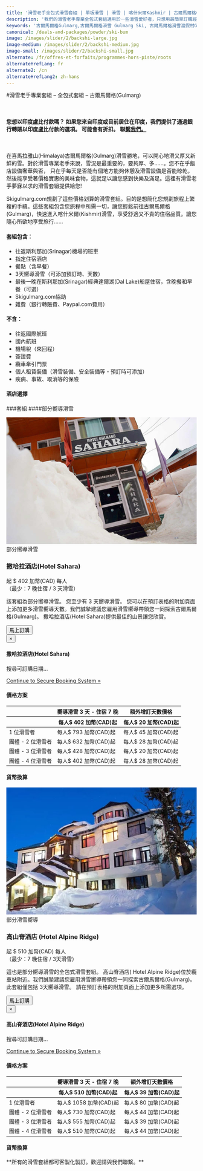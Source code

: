 ```yaml
---
title: '滑雪老手全包式滑雪套組 | 單板滑雪 | 滑雪 | 喀什米爾Kashmir | 古爾馬爾格Gulmarg | 印度India | Skigulmarg.com'
description: '我們的滑雪老手專業全包式套組適用於一些滑雪愛好者，只想用最簡單訂購經濟實惠套裝行程來好好享受喜馬拉雅(Himalaya),喀什米爾(Kashmir)-古爾馬爾格(Gulmarg)滑雪之旅。'
keywords: '古爾馬爾格Gulmarg,古爾馬爾格滑雪 Gulmarg Ski, 古爾馬爾格滑雪渡假村Gulmarg Ski Resort, 喀什米爾滑雪Skiing in the Himalayas, 印度滑雪Skiing in India, 喜馬拉雅Himalaya, 喀什米爾Kashmir, Skigulmarg.com'
canonical: /deals-and-packages/powder/ski-bum
image: /images/slider/2/backshi-large.jpg
image-medium: /images/slider/2/backshi-medium.jpg
image-small: /images/slider/2/backshi-small.jpg
alternate: /fr/offres-et-forfaits/programmes-hors-piste/roots
alternateHrefLang: fr
alternate2: /cn
alternateHrefLang2: zh-hans
---
```


#滑雪老手專業套組 – 全包式套組 – 古爾馬爾格(Gulmarg)
<p class="home-notification" style="margin: 50px 0 50px;"><b>您想以印度盧比付款嗎？ 如果您來自印度或目前居住在印度，我們提供了通過銀行轉賬以印度盧比付款的選項。 可能會有折扣。 聯<a href="https://skigulmarg.com/zh-tw/contact-us">繫我們。</a></b></p>
在喜馬拉雅山(Himalaya)古爾馬爾格(Gulmarg)滑雪勝地，可以開心地滑又厚又新鮮的雪。對於滑雪專業老手來說，雪況是最重要的，要夠厚、多......。您不在乎飯店設備奢華與否， 只在乎每天是否能有個地方能夠休憩及滑雪設備是否能晾乾，然後能享受著價格實惠的美味食物，這就足以讓您感到快樂及滿足。這裡有滑雪老手夢寐以求的滑雪套組提供給您!

Skigulmarg.com規劃了這些價格划算的滑雪套組。目的是想簡化您規劃旅程上繁複的手續。這些套組包含您旅程中所需一切，讓您輕鬆前往古爾馬爾格(Gulmarg)，快速進入喀什米爾(Kishmir)滑雪，享受舒適又不貴的住宿品質。讓您隨心所欲地享受旅行......

<div class="row">
    <div class="col-sm-6">
        <h4>套組包含：</h4>
        <ul>
            <li>往返斯利那加(Srinagar)機場的班車</li>
            <li>指定住宿酒店</li>
            <li>餐點（含早餐）</li>
            <li>3天嚮導滑雪（可添加預訂時、天數）</li>
            <li>最後一晚在斯利那加(Srinagar)經典達爾湖(Dal Lake)船屋住宿，含晚餐和早餐（可選）</li>
            <li>Skigulmarg.com協助</li>
            <li>雜費（銀行轉賬費、Paypal.com費用）</li>
        </ul>
    </div>
    <div class="col-sm-6">
        <h4>不含：</h4>
        <ul>
            <li>往返國際航班</li>
            <li>國內航班</li>
            <li>機場稅（來回程）</li>
            <li>簽證費</li>
            <li>纜車牽引門票</li>
            <li>個人租賃裝備（滑雪裝備、安全裝備等 - 預訂時可添加）</li>
            <li>疾病、事故、取消等的保險</li>
        </ul>
    </div>
</div>
<div class="accordion pricing">
      <article class="ac-item">
          <h4 class="ac-title">酒店選擇</h4>
          <div class="ac-content" style="display: none;">
          <h5>撒哈拉酒店(Hotel Sahara)</h5>

          這是我們合作的最經濟實惠的酒店。撒哈拉酒店(Hotel Sahara)距離纜車大約1.4公。大廳和走廊沒有暖氣，但房間有燒燃氣的暖氣爐，晚上暖氣關閉時可用電熱毯，保持夜間溫暖。房內附有體面的私人浴室，在古爾馬爾格(Gulmarg)有電時就有熱水。另外，餐廳也提供許多優質實惠的食物，供您選擇。

          <p><a href="https://www.tripadvisor.com/Hotel_Review-g317095-d1893070-Reviews-Hotel_Gulmarg_Sahara-Gulmarg_Baramulla_District_Kashmir_Jammu_and_Kashmir.html" class="more-info m-b-30 block" target="blank">評論＆照片 -  Tripadvisor上的撒哈拉酒店(Hotel Sahara)<i class="fa fa-chevron-right" aria-hidden="true"></i></a></p>

          <h5>高山脊酒店(Hotel Alpine Ridge)</h5>

        高山脊酒店(  Hotel Alpine Ridge)是一家比撒哈拉酒店更好的酒店，距離纜車約450米（需穿過一條小路），客人可以從酒店滑雪到纜車站。客房比撒哈拉酒店(Hotel Sahara)更好些，雖然稱不上有著高階層的舒適感，但客房仍有附熱水的私人浴室。酒店設有中央供暖系統，在酒店大廳您可要求酒店開放暖氣，一旦室內溫度回升，相信這會是一個讓您放鬆身心的好地方。高山脊酒店Hotel Alpine Ridge的發電機會在停電時開啟，確保酒店內正常運作。  

          <p><a href="https://www.tripadvisor.com/Hotel_Review-g317095-d1401066-Reviews-Alpine_Ridge-Gulmarg_Baramulla_District_Kashmir_Jammu_and_Kashmir.html" class="more-info m-b-30 block" target="blank">評論＆圖像 -  Tripadvisor上的 高山脊酒店(  Hotel Alpine Ridge)<i class="fa fa-chevron-right" aria-hidden="true"></i></a></p>  
          </div>
      </article>
      <article class="ac-item" style="margin-top: -1px">
          <h4 class="ac-title">一般行程</h4>
          <div class="ac-content" style="display: none;">
            <ul>
            <li><b>到達日：</b> 機場接送至古爾馬爾格(Gulmarg)，領取裝備（如需要），酒店登記入住，首次與嚮導碰面，討論滑雪行程。剩下是自由時間遊覽古爾馬爾格(Gulmarg)。</li>
            <li><b>滑雪日：</b> 盡早與嚮導碰面，全天在喜馬拉雅(Himalaya)山滑雪，在山上吃午餐。我們建議選用全程滑雪嚮導套組。如果您預訂部分時間嚮導套組，請您至少選擇3天嚮導滑雪行程。在這三天由嚮導帶領您滑雪後，您將自行滑雪。請注意自身安全，並尊重這大自然的自然法則。</li>
            <li><b>最後一天滑雪日：</b> 在這次旅行的最後一天滑雪日後，請歸還所有租賃的裝備。若沒選擇去經典船屋，您可以到處走走吃些美食，慢慢回憶這次美妙的旅行。如果您要去船屋，班車將在下午4點左右接您前往達爾(Dal Lake)，享受美好的時光，好好享受精心準備的餐點。</li>
            <li><b>返家日：</b> 從古爾馬爾格(Gulmarg)或斯利那加(Srinagar)出發前往斯利那加機場。我們將根據您的航班時間來確認您的出發時間。</li>
            </ul>
          </div>
      </article>
      <article class="ac-item" style="margin-top: -1px">
          <h4 class="ac-title">預訂流程</h4>
          <div class="ac-content" style="display: none;">
            <ol>
            <li>選擇您的套組，然後點選“ 立即預訂 ”。</li>
            <li>選擇開始和結束日期。點選“ 立即預訂 ”。</li>
            <li>選擇：1個、2個、3個或4個人。檢查日期和價格。點選“ 繼續 ”。 </li>
            <li>您可以在預訂中添加更多成員。請注意，您可以去別的頁面選擇頁面上的項目，您的所有信息將會保留。
              <ol>
                <li>點選“ 添加到預訂 ”</li>
                <li>去別的頁面看您感興趣的項目 - 它可以位於別的頁面上。點選 “ 立即預訂 ”。</li>
                <li>調整人數和日期。</li>
                <li>確認預訂細節</li>
                <li>單選“ 繼續 ”。</li>
                <li>如果要在套組中添加更多項目，請重複此步驟。</li>
              </ol>  
            </li>
            <li>在您的套組裡添加租賃設備、直升機滑雪、T恤等。
              <ol>
                <li>點選您感興趣的項目。</li>
                <li>閱讀詳細訊息。</li>
                <li>選擇“ 立即預訂 ”。</li>
                <li>調整項目細節。</li>
                <li>點選“ 添加到預訂 ”</li>
                <li>如果要在套中組添加更多附加項目，請重複此步驟。</li>
              </ol>  
            </li>
            <li>填寫表格，並附上您的姓名、電子郵件等，然後點選“ 繼續 ”。</li>
            <li>如果您的開始日期在30天之後，您可以支付押金或全額付款。
            <ul>
              <li>點選 “ 支付押金 ” 或 “ 支付全額 ”。</li>
            </ul>
            </li>
            <li>確認您的預訂套組內詳細信息細節並閱讀我們的條款和條件。</li>
            <li>輸入您的信用卡資訊。</li>
            <li>點選“ 支付 ”</li>
            <li>完成。您即將在喜馬拉雅(Himalaya)山享受滑雪之旅! 謝謝您的預訂。</li>
            </ol>
          </div>
      </article>
</div>

###套組
####部分嚮導滑雪
<div class="row">
    <div class="col-sm-6 m-b-40">
        <div class="package-item-wrap">
            <div class="package-image">
                <span>
                    <img src="/user/themes/skigulmarg/images/packages/ski-bum/hotel_sahara.jpeg" alt="">
                </span>
            </div>
            <div class="package-description">
                <span>部分嚮導滑雪</span>
                <h3>撒哈拉酒店(Hotel Sahara)</h3>
                <div class="package-price">
                   起 <span>$ 402 加幣(CAD)</span> 每人 <br>（最少：7 晚住宿 / 3 天滑雪）
                </div>
                <p>
                    該套組為部分嚮導滑雪。 您至少有 3 天嚮導滑雪。 您可以在預訂表格的附加頁面上添加更多滑雪嚮導天數。我們誠摯建議您雇用滑雪嚮導帶領您一同探索古爾馬爾格(Gulmarg)。 撒哈拉酒店(Hotel Sahara)提供最佳的山景讓您欣賞。
                </p>
                <button
                    id="ski-bum-sahara"
                    class="btn btn-rounded btn-outline"
                    type="button"
                    data-target="#modal-checkfront-1"
                    data-toggle="modal"
                    data-checkfront-target="CHECKFRONT_WIDGET_01"
                    data-checkfront-item-id="41"
                    data-checkfront-category-id="18"
                    data-checkfront-options="hidesearch">
                   馬上訂購
                </button>
                <div class="modal fade" id="modal-checkfront-1" aria-hidden="true">
                    <div class="modal-dialog">
                        <div class="modal-content">
                            <div class="modal-header">
                                <button
                                    class="close"
                                    type="button"
                                    data-dismiss="modal"
                                    aria-hidden="true">
                                    ×
                                </button>
                                <h4 class="modal-title">撒哈拉酒店(Hotel Sahara)</h4>
                            </div>
                            <div class="modal-body">
                                <div id="CHECKFRONT_WIDGET_01">
                                    <p class="searching-availability">
                                         搜尋可訂購日期...
                                    </p>
                                </div>
                                <noscript>
                                    <a href="https://skigulmarg.checkfront.com/reserve/" class="font-16">
                                        Continue to Secure Booking System &raquo;
                                    </a>
                                </noscript>
                                <div class="accordion pricing">
                                    <article class="ac-item">
                                        <h4 class="ac-title">價格方案</h4>
                                        <div class="ac-content">
                                            <div class="table-container">
                                                <table class="table">
                                                    <thead>
                                                        <tr>
                                                            <th></th>
                                                            <th>嚮導滑雪 3 天 - 住宿 7 晚</th>
                                                            <th>額外增訂天數價格</th>
                                                        </tr>
                                                        <tr>
                                                            <th></th>
                                                            <th>每人$ 402 加幣(CAD)起</th>
                                                            <th>每人$ 20 加幣(CAD)起 </th>
                                                        </tr>
                                                    </thead>
                                                    <tbody>
                                                        <tr>
                                                            <td>1 位滑雪者</td>
                                                            <td>每人$ 793 加幣(CAD)起</td>
                                                            <td>每人$ 45 加幣(CAD)起</td>
                                                        </tr>
                                                        <tr>
                                                            <td>團體  - 2 位滑雪者</td>
                                                            <td>每人$ 632 加幣(CAD)起</td>
                                                            <td>每人$ 28 加幣(CAD)起</td>
                                                        </tr>
                                                        <tr>
                                                            <td>團體 - 3 位滑雪者</td>
                                                            <td>每人$ 428 加幣(CAD)起</td>
                                                            <td>每人$ 20 加幣(CAD)起</td>
                                                        </tr>
                                                        <tr>
                                                            <td>團體 - 4 位滑雪者</td>
                                                            <td>每人$ 402 加幣(CAD)起</td>
                                                            <td>每人$ 28 加幣(CAD)起</td>
                                                        </tr>
                                                    </tbody>
                                                </table>
                                            </div>
                                        </div>
                                    </article>
                                    <article class="ac-item" style="margin-top: -1px">
                                        <h4 class="ac-title">貨幣換算</h4>
                                        <div class="ac-content">
                                            <div class="currency-converter">
                                                <script src="https://w.fxexchangerate.com/converter.php?fm=CAD&ft=EUR&lg=en&am=1&ty=1"></script>
                                            </div>
                                        </div>
                                    </article>
                                </div>
                            </div>
                        </div>
                    </div>
                </div>
            </div>
        </div>
    </div>
    <div class="col-sm-6 m-b-40">
        <div class="package-item-wrap">
            <div class="package-image">
                <span>
                    <img src="/user/themes/skigulmarg/images/packages/ski-bum/hotel_alpine_ridge.jpeg" alt="">
                </span>
            </div>
            <div class="package-description">
                <span>部分滑雪嚮導</span>
                <h3>高山脊酒店 (Hotel Alpine Ridge)</h3>
                <div class="package-price">
                   起 <span>$ 510 加幣(CAD)</span> 每人 <br>（最少：7 晚住宿 / 3天滑雪）
                </div>
                <p>
                   這也是部分嚮導滑雪的全包式滑雪套組。 高山脊酒店( Hotel Alpine Ridge)位於纜車站附近。我們誠摯建議您雇用滑雪嚮導帶領您一同探索古爾馬爾格(Gulmarg)。此套組僅包括 3天嚮導滑雪。 請在預訂表格的附加頁面上添加更多所需選項。
                </p>
                <button
                    id="ski-bum-alpine"
                    class="btn btn-rounded btn-outline"
                    type="button"
                    data-target="#modal-checkfront-2"
                    data-toggle="modal"
                    data-checkfront-target="CHECKFRONT_WIDGET_02"
                    data-checkfront-item-id="46"
                    data-checkfront-category-id="18"
                    data-checkfront-options="hidesearch">
                    馬上訂購
                </button>
                <div class="modal fade" id="modal-checkfront-2" aria-hidden="true">
                    <div class="modal-dialog">
                        <div class="modal-content">
                            <div class="modal-header">
                                <button
                                    class="close"
                                    type="button"
                                    data-dismiss="modal"
                                    aria-hidden="true">
                                    ×
                                </button>
                                <h4 class="modal-title">高山脊酒店(Hotel Alpine Ridge)</h4>
                            </div>
                            <div class="modal-body">
                                <div id="CHECKFRONT_WIDGET_02">
                                    <p class="searching-availability">
                                       搜尋可訂購日期...
                                    </p>
                                </div>
                                <noscript>
                                    <a href="https://skigulmarg.checkfront.com/reserve/" class="font-16">
                                        Continue to Secure Booking System &raquo;
                                    </a>
                                </noscript>
                                <div class="accordion pricing">
                                    <article class="ac-item">
                                        <h4 class="ac-title">價格方案</h4>
                                        <div class="ac-content">
                                            <div class="table-container">
                                                <table class="table">
                                                    <thead>
                                                        <tr>
                                                            <th></th>
                                                            <th>嚮導滑雪 3 天 - 住宿 7 晚</th>
                                                            <th>額外增訂天數價格</th>
                                                        </tr>
                                                        <tr>
                                                            <th></th>
                                                            <th>每人$ 510 加幣(CAD)起</th>
                                                            <th>每人$ 39 加幣(CAD)起</th>
                                                        </tr>
                                                    </thead>
                                                    <tbody>
                                                        <tr>
                                                            <td>1 位滑雪者</td>
                                                            <td>每人$ 1058 加幣(CAD)起</td>
                                                            <td>每人$ 80 加幣(CAD)起</td>
                                                        </tr>
                                                        <tr>
                                                            <td>團體 -  2 位滑雪者</td>
                                                            <td>每人$ 730 加幣(CAD)起</td>
                                                            <td>每人$ 44 加幣(CAD)起</td>
                                                        </tr>
                                                        <tr>
                                                            <td>團體 -  3 位滑雪者</td>
                                                            <td>每人$ 555 加幣(CAD)起</td>
                                                            <td>每人$ 39 加幣(CAD)起</td>
                                                        </tr>
                                                        <tr>
                                                            <td>團體 -  4 位滑雪者</td>
                                                            <td>每人$ 510 加幣(CAD)起</td>
                                                            <td>每人$ 44 加幣(CAD)起</td>
                                                        </tr>
                                                    </tbody>
                                                </table>
                                            </div>
                                        </div>
                                    </article>
                                    <article class="ac-item" style="margin-top: -1px">
                                        <h4 class="ac-title">貨幣換算</h4>
                                        <div class="ac-content">
                                            <div class="currency-converter">
                                                <script src="https://w.fxexchangerate.com/converter.php?fm=CAD&ft=EUR&lg=en&am=1&ty=1"></script>
                                            </div>
                                        </div>
                                    </article>
                                </div>
                            </div>
                        </div>
                    </div>
                </div>
            </div>
        </div>
    </div>
</div>
**所有的滑雪套組都可客製化製訂。歡迎請與我們聯繫。**
